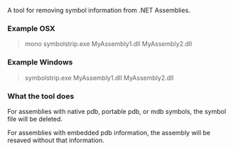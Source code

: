 A tool for removing symbol information from .NET Assemblies.

### Example OSX

>mono symbolstrip.exe MyAssembly1.dll MyAssembly2.dll

### Example Windows

>symbolstrip.exe MyAssembly1.dll MyAssembly2.dll

### What the tool does

For assemblies with native pdb, portable pdb, or mdb symbols, the symbol file will be deleted.

For assemblies with embedded pdb information, the assembly will be resaved without that information.
